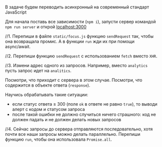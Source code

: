 В задаче будем переводить асинхронный на современный стандарт JavaScript

Для начала поставь все зависимости (`npm i`), запусти сервер командой `npm run server` и открой [localhost:3000](http://localhost:3000)

//1. Перепиши в файле `static/focus.js` функцию `sendRequest` так, чтобы она возвращала промис. А в функции `run` жди их при помощи async/await.

//2. Перепиши функцию `sendRequest` с использованием `fetch` вместо `XHR`.

//3. Измени адрес одного из запросов. Например, вместо `analytics` пусть запрос идет на `analitics`.

Посмотри, что приходит с сервера в этом случае. Посмотри, что содержится в объекте ответа (`response`).

Научись обрабатывать такие ситуации:

- если статус ответа ≥ 300 (поле `ok` в ответе не равно `true`), то выводи алерт с кодом и статусом запроса
- после такой ошибки не должно случиться ничего страшного: код не должен падать и не должен делать новых запросов

//4. Сейчас запросы до сервера отправляются последовательно, хотя почти все наши запросы можно делать параллельно. Перепиши функцию `run`, чтобы она использовала `Promise.all`.
